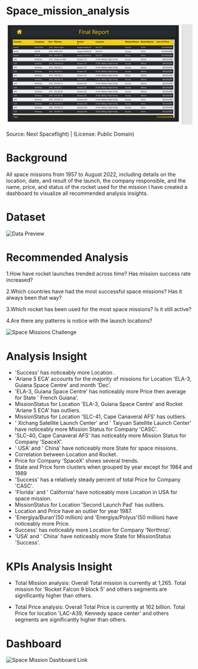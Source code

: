 # Space_mission_analysis

![SPD](https://github.com/ImAnitaYadav07/Space_mission_analysis/blob/88e873d710ab6d6a7be5f7bbc84ba45c97e3dae9/FireShot%20Capture%20015%20-%20%20-%20.png)

Source: Next Spaceflight)                       |               (License: Public Domain)

# Background

All space missions from 1957 to August 2022, including details on the location, date, and result of the launch, the company responsible, and the name, price, and status of the rocket used for the mission
I have created a dashboard to visualize all recommended analysis insights.

# Dataset
![Data Preview]()



# Recommended Analysis

1.How have rocket launches trended across time? Has mission success rate increased?

2.Which countries have had the most successful space missions? Has it always been that way?

3.Which rocket has been used for the most space missions? Is it still active?

4.Are there any patterns is notice with the launch locations?

![Space Missions Challenge](https://www.mavenanalytics.io/data-playground?page=2&pageSize=5)


# Analysis Insight

* 'Success' has noticeably more Location .
* 'Ariane 5 ECA' accounts for the majority of missions for Location 'ELA-3, Guiana Space Centre' and month 'Dec'.
* 'ELA-3, Guiana Space Centre' has noticeably more Price then average for State ' French Guiana'.
* MissionStatus for Location 'ELA-3, Guiana Space Centre' and Rocket 'Ariane 5 ECA' has outliers.
* MissionStatus for Location 'SLC-41, Cape Canaveral AFS' has outliers.
* ' Xichang Satellite Launch Center' and ' Taiyuan Satellite Launch Center' have noticeably more Mission Status for Company 'CASC'.
* 'SLC-40, Cape Canaveral AFS' has noticeably more Mission Status for Company 'SpaceX'.
* ' USA' and ' China' have noticeably more State for space missions.
* Correlation between Location and Rocket.
* Price for Company 'SpaceX' shows several trends.
* State and Price form clusters when grouped by year except for 1984 and 1989
* 'Success' has a relatively steady percent of total Price for Company 'CASC'.
* 'Florida' and ' California' have noticeably more Location in USA for space mission.
* MissionStatus for Location 'Second Launch Pad' has outliers.
* Location and Price have an outlier for year 1987.
* 'Energiya/Buran'(50 million) and 'Energiya/Polyus'(50 million) have noticeably more Price.
* Success' has noticeably more Location for Company 'Northrop'.
* 'USA' and ' China' have noticeably more State for MissionStatus 'Success'.

# KPIs Analysis Insight

* Total Mission analysis:
                  Overall Total mission is currently at 1,265. Total mission for 'Rocket Falcon 9 block 5' and others segments are significantly higher than                           others. 

* Total Price analysis:
                  Overall Total Price is currently at 162 billion. Total Price  for location 'LAC-A39, Kennedy space center' and others segments are significantly 
                  higher than others.


# Dashboard

![Space Mission Dashboard Link](https://app.powerbi.com/groups/me/reports/cc867b4d-ead6-416f-b970-25bcf773dc71/ReportSectionee83fd6a8d95bf6f2c58?experience=power-bi)
